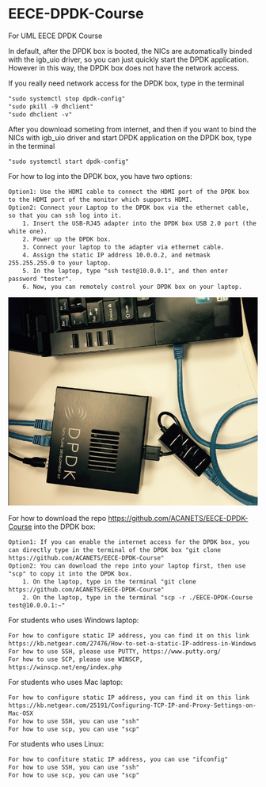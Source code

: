 # EECE-DPDK-Course
For UML EECE DPDK Course

In default, after the DPDK box is booted, the NICs are automatically binded with the igb_uio driver, so you can just quickly start the DPDK application. However in this way, the DPDK box does not have the network access. 

If you really need network access for the DPDK box, type in the terminal

	"sudo systemctl stop dpdk-config"
	"sudo pkill -9 dhclient"
	"sudo dhclient -v"

After you download someting from internet, and then if you want to bind the NICs with igb_uio driver and start DPDK application on the DPDK box, type in the terminal

	"sudo systemctl start dpdk-config"

For how to log into the DPDK box, you have two options:

	Option1: Use the HDMI cable to connect the HDMI port of the DPDK box to the HDMI port of the monitor which supports HDMI.
	Option2: Connect your Laptop to the DPDK box via the ethernet cable, so that you can ssh log into it.
		1. Insert the USB-RJ45 adapter into the DPDK box USB 2.0 port (the white one).
		2. Power up the DPDK box.
		3. Connect your laptop to the adapter via ethernet cable.
		4. Assign the static IP address 10.0.0.2, and netmask 255.255.255.0 to your laptop.
		5. In the laptop, type "ssh test@10.0.0.1", and then enter password "tester".
		6. Now, you can remotely control your DPDK box on your laptop.
![Screenshot](dpdk-box-connection.png)

For how to download the repo https://github.com/ACANETS/EECE-DPDK-Course into the DPDK box:
	
	Option1: If you can enable the internet access for the DPDK box, you can directly type in the terminal of the DPDK box "git clone https://github.com/ACANETS/EECE-DPDK-Course" 
	Option2: You can download the repo into your laptop first, then use "scp" to copy it into the DPDK box.
		1. On the laptop, type in the terminal "git clone https://github.com/ACANETS/EECE-DPDK-Course"
		2. On the laptop, type in the terminal "scp -r ./EECE-DPDK-Course test@10.0.0.1:~"

For students who uses Windows laptop:

	For how to configure static IP address, you can find it on this link https://kb.netgear.com/27476/How-to-set-a-static-IP-address-in-Windows
	For how to use SSH, please use PUTTY, https://www.putty.org/
	For how to use SCP, please use WINSCP, https://winscp.net/eng/index.php
	
For students who uses Mac laptop:

	For how to configure static IP address, you can find it on this link https://kb.netgear.com/25191/Configuring-TCP-IP-and-Proxy-Settings-on-Mac-OSX
	For how to use SSH, you can use "ssh"
	For how to use scp, you can use "scp"
	
For students who uses Linux:

	For how to confiture static IP address, you can use "ifconfig"
	For how to use SSH, you can use "ssh"
	For how to use scp, you can use "scp"
